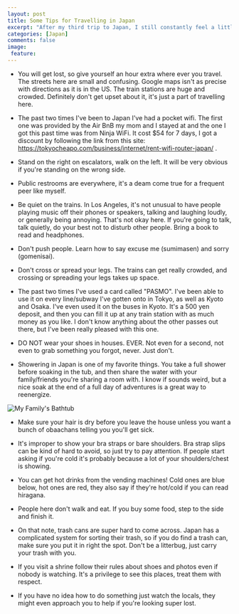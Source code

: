 ```yaml
---
layout: post
title: Some Tips for Travelling in Japan
excerpt: "After my third trip to Japan, I still constantly feel a little lost, in the way, and confused when ordering food. If you're also thinking about travelling there these are some recommendations I have for you."
categories: [Japan]
comments: false
image:
 feature:
---
```


* You will get lost, so give yourself an hour extra where ever you travel. The streets here are small and confusing. Google maps isn't as precise with directions as it is in the US. The train stations are huge and crowded. Definitely don't get upset about it, it's just a part of travelling here.

* The past two times I've been to Japan I've had a pocket wifi. The first one was provided by the Air BnB my mom and I stayed at and the one I got this past time was from Ninja WiFi. It cost $54 for 7 days, I got a discount by following the link from this site: https://tokyocheapo.com/business/internet/rent-wifi-router-japan/ .

* Stand on the right on escalators, walk on the left. It will be very obvious if you're standing on the wrong side.

* Public restrooms are everywhere, it's a deam come true for a frequent peer like myself.

* Be quiet on the trains. In Los Angeles, it's not unusual to have people playing music off their phones or speakers, talking and laughing loudly, or generally being annoying. That's not okay here. If you're going to talk, talk quietly, do your best not to disturb other people. Bring a book to read and headphones.

* Don't push people. Learn how to say excuse me (sumimasen) and sorry (gomenisai).

* Don't cross or spread your legs. The trains can get really crowded, and crossing or spreading your legs takes up space.

* The past two times I've used a card called "PASMO". I've been able to use it on every line/subway I've gotten onto in Tokyo, as well as Kyoto and Osaka. I've even used it on the buses in Kyoto. It's a 500 yen deposit, and then you can fill it up at any train station with as much money as you like. I don't know anything about the other passes out there, but I've been really pleased with this one.

* DO NOT wear your shoes in houses. EVER. Not even for a second, not even to grab something you forgot, never. Just don't.

* Showering in Japan is one of my favorite things. You take a full shower before soaking in the tub, and then share the water with your family/friends you're sharing a room with. I know if sounds weird, but a nice soak at the end of a full day of adventures is a great way to reenergize.

![My Family's Bathtub](https://i.imgur.com/Apcmp6Sl.jpg)

* Make sure your hair is dry before you leave the house unless you want a bunch of obaachans telling you you'll get sick.

* It's improper to show your bra straps or bare shoulders. Bra strap slips can be kind of hard to avoid, so just try to pay attention. If people start asking if you're cold it's probably because a lot of your shoulders/chest is showing.

* You can get hot drinks from the vending machines! Cold ones are blue below, hot ones are red, they also say if they're hot/cold if you can read hiragana.

* People here don't walk and eat. If you buy some food, step to the side and finish it.

* On that note, trash cans are super hard to come across. Japan has a complicated system for sorting their trash, so if you do find a trash can, make sure you put it in right the spot. Don't be a litterbug, just carry your trash with you.

* If you visit a shrine follow their rules about shoes and photos even if nobody is watching. It's a privilege to see this places, treat them with respect.

* If you have no idea how to do something just watch the locals, they might even approach you to help if you're looking super lost.
